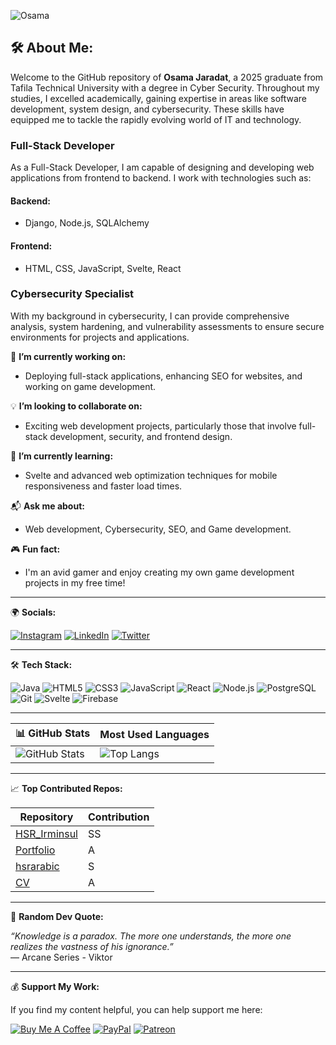 <link rel="stylesheet" href="https://cdn.jsdelivr.net/gh/devicons/devicon@v2.14.0/devicon.min.css">

![Osama](https://static.wikia.nocookie.net/pathfinders/images/9/9f/1542545785_previewfile_1364278549.gif/revision/latest?cb=20200102224006&path-prefix=es)

🛠️ About Me:
---

Welcome to the GitHub repository of **Osama Jaradat**, a 2025 graduate from Tafila Technical University with a degree in Cyber Security. Throughout my studies, I excelled academically, gaining expertise in areas like software development, system design, and cybersecurity. These skills have equipped me to tackle the rapidly evolving world of IT and technology.

### Full-Stack Developer  
As a Full-Stack Developer, I am capable of designing and developing web applications from frontend to backend. I work with technologies such as:

#### Backend:  
- Django, Node.js, SQLAlchemy

#### Frontend:  
- HTML, CSS, JavaScript, Svelte, React

### Cybersecurity Specialist  
With my background in cybersecurity, I can provide comprehensive analysis, system hardening, and vulnerability assessments to ensure secure environments for projects and applications.

🔧 **I’m currently working on:**  
- Deploying full-stack applications, enhancing SEO for websites, and working on game development.

💡 **I’m looking to collaborate on:**  
- Exciting web development projects, particularly those that involve full-stack development, security, and frontend design.

🧠 **I’m currently learning:**  
- Svelte and advanced web optimization techniques for mobile responsiveness and faster load times.

📬 **Ask me about:**  
- Web development, Cybersecurity, SEO, and Game development.

🎮 **Fun fact:**  
- I'm an avid gamer and enjoy creating my own game development projects in my free time!

---

🌍 **Socials:**

[![Instagram](https://img.shields.io/badge/Instagram-%23E4405F.svg?style=for-the-badge&logo=Instagram&logoColor=white)](https://instagram.com/osama.143r) [![LinkedIn](https://img.shields.io/badge/LinkedIn-%230077B5.svg?style=for-the-badge&logo=linkedin&logoColor=white)](https://linkedin.com/in/osama-jaradat) [![Twitter](https://img.shields.io/badge/Twitter-%231DA1F2.svg?style=for-the-badge&logo=twitter&logoColor=white)](https://twitter.com/Oso_Luffy)

---

🛠️ **Tech Stack:**

![Java](https://img.shields.io/badge/Java-%23ED8B00.svg?style=for-the-badge&logo=java&logoColor=white) ![HTML5](https://img.shields.io/badge/HTML5-%23E34F26.svg?style=for-the-badge&logo=html5&logoColor=white) ![CSS3](https://img.shields.io/badge/CSS3-%231572B6.svg?style=for-the-badge&logo=css3&logoColor=white) ![JavaScript](https://img.shields.io/badge/JavaScript-%23F7DF1E.svg?style=for-the-badge&logo=javascript&logoColor=black) ![React](https://img.shields.io/badge/React-%2361DAFB.svg?style=for-the-badge&logo=react&logoColor=black) ![Node.js](https://img.shields.io/badge/Node.js-%23339933.svg?style=for-the-badge&logo=nodedotjs&logoColor=white) ![PostgreSQL](https://img.shields.io/badge/PostgreSQL-%23316192.svg?style=for-the-badge&logo=postgresql&logoColor=white) ![Git](https://img.shields.io/badge/Git-%23F05033.svg?style=for-the-badge&logo=git&logoColor=white) ![Svelte](https://img.shields.io/badge/Svelte-%23FF3E00.svg?style=for-the-badge&logo=svelte&logoColor=white) ![Firebase](https://img.shields.io/badge/Firebase-%23039BE5.svg?style=for-the-badge&logo=firebase)

---

| 📊 GitHub Stats | Most Used Languages |
| ---------------- | ------------------- |
| ![GitHub Stats](https://github-readme-stats.vercel.app/api?username=Oso00Luffy&show_icons=true&count_private=true&theme=radical) | ![Top Langs](https://github-readme-stats.vercel.app/api/top-langs/?username=Oso00Luffy&layout=compact&theme=radical) |

---

📈 **Top Contributed Repos:**

| Repository | Contribution |
| ---------- | ------------ |
| [HSR_Irminsul](https://github.com/Oso00Luffy/HSR_Irminsul) | SS |
| [Portfolio](https://github.com/Oso00Luffy/portfolio) | A |
| [hsrarabic](https://github.com/Oso00Luffy/hsrarabic) | S |
| [CV](https://github.com/Oso00Luffy/CV) | A |

---

💬 **Random Dev Quote:**

_“Knowledge is a paradox. The more one understands, the more one realizes the vastness of his ignorance.”_  
— Arcane Series - Viktor

---

💰 **Support My Work:**

If you find my content helpful, you can help support me here:

[![Buy Me A Coffee](https://img.shields.io/badge/Buy%20Me%20A%20Coffee-%23FFDD00.svg?style=for-the-badge&logo=buy-me-a-coffee&logoColor=black)](https://buymeacoffee.com) [![PayPal](https://img.shields.io/badge/PayPal-%2300457C.svg?style=for-the-badge&logo=paypal&logoColor=white)](paypal.me/osamasenpaiii
) [![Patreon](https://img.shields.io/badge/Patreon-%23FF424D.svg?style=for-the-badge&logo=patreon&logoColor=white)](https://patreon.com)
